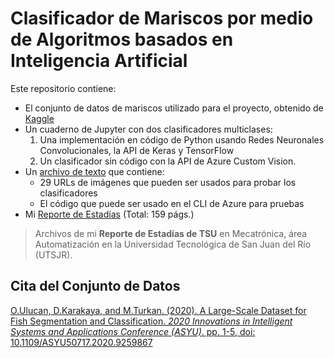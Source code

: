 # Clasificador de Mariscos por medio de Algoritmos basados en Inteligencia Artificial

Este repositorio contiene:

- El conjunto de datos de mariscos utilizado para el proyecto, obtenido de [Kaggle](https://www.kaggle.com/datasets/crowww/a-large-scale-fish-dataset)
- Un cuaderno de Jupyter con dos clasificadores multiclases:
    1. Una implementación en código de Python usando Redes Neuronales Convolucionales, la API de Keras y TensorFlow
    2. Un clasificador sin código con la API de Azure Custom Vision.
- Un [archivo de texto](../seafood_URLs.txt) que contiene:
    - 29 URLs de imágenes que pueden ser usados para probar los clasificadores
    - El código que puede ser usado en el CLI de Azure para pruebas
- Mi [Reporte de Estadías](../TSU-InternshipReport.pdf) (Total: 159 págs.)

> Archivos de mi **Reporte de Estadías de TSU** en Mecatrónica, área Automatización en la Universidad Tecnológica de San Juan del Río (UTSJR).

## Cita del Conjunto de Datos

[O.Ulucan, D.Karakaya, and M.Turkan. (2020). A Large-Scale Dataset for Fish Segmentation and Classification. *2020 Innovations in Intelligent Systems and Applications Conference (ASYU)*. pp. 1-5, doi: 10.1109/ASYU50717.2020.9259867](https://ieeexplore.ieee.org/document/9259867)
